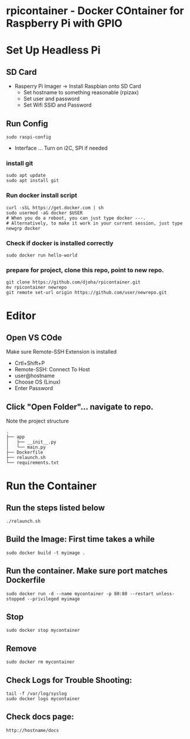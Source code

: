 # rpicontainer - Docker COntainer for Raspberry Pi with GPIO

# Set Up Headless Pi
## SD Card
 - Rasperry Pi Imager -> Install Raspbian onto SD Card
    - Set hostname to something reasonable (rpizax)
    - Set user and password
    - Set Wifi SSID and Password

## Run Config
    sudo raspi-config
- Interface ... Turn on i2C, SPI if needed


### install git
    sudo apt update
    sudo apt install git

### Run docker install script
    curl -sSL https://get.docker.com | sh
    sudo usermod -aG docker $USER
    # When you do a reboot, you can just type docker ---.
    # Alternatively, to make it work in your current session, just type
    newgrp docker

### Check if docker is installed correctly
    sudo docker run hello-world

### prepare for project, clone this repo, point to new repo.
    git clone https://github.com/djoha/rpicontainer.git
    mv rpicontainer newrepo
    git remote set-url origin https://github.com/user/newrepo.git

# Editor
## Open VS COde
Make sure Remote-SSH Extension is installed

 - Crtl+Shift+P
 - Remote-SSH: Connect To Host
 - user@hostname
 - Choose OS (Linux)
 - Enter Password

## Click "Open Folder"... navigate to repo.
Note the project structure

    .
    ├── app
    │   ├── __init__.py
    │   └── main.py
    ├── Dockerfile
    ├── relaunch.sh
    └── requirements.txt

# Run the Container
## Run the steps listed below
    ./relaunch.sh

## Build the Image: First time takes a while
    sudo docker build -t myimage .

## Run the container.  Make sure port matches Dockerfile
    sudo docker run -d --name mycontainer -p 80:80 --restart unless-stopped --privileged myimage

## Stop
    sudo docker stop mycontainer

## Remove
    sudo docker rm mycontainer

## Check Logs for Trouble Shooting:
    tail -f /var/log/syslog
    sudo docker logs mycontainer

## Check docs page:
    http://hostname/docs

